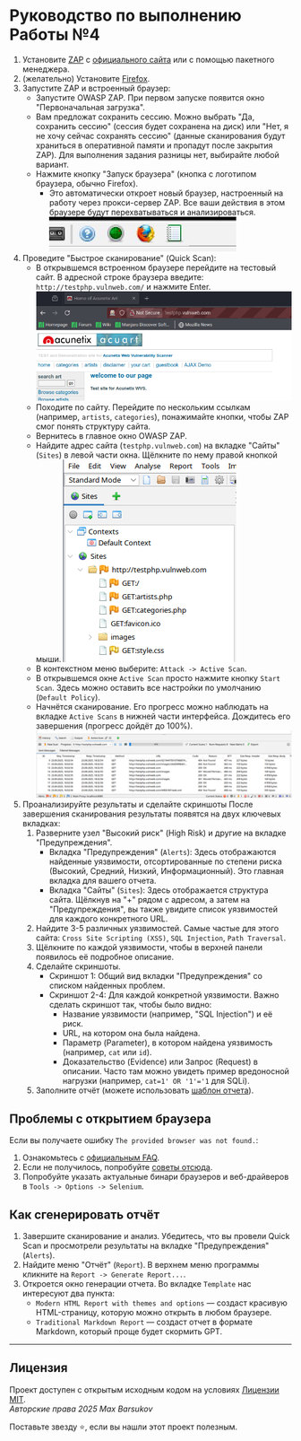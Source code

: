 # Руководство по выполнению Работы №4

1. Установите [ZAP](https://www.zaproxy.org/) с [официального сайта](https://www.zaproxy.org/download/) или с помощью пакетного менеджера.
2. (желательно) Установите [Firefox](https://www.firefox.com/ru/).
3. Запустите ZAP и встроенный браузер:
    - Запустите OWASP ZAP. При первом запуске появится окно "Первоначальная загрузка".
    - Вам предложат сохранить сессию. Можно выбрать "Да, сохранить сессию" (сессия будет сохранена на диск) или "Нет, я не хочу сейчас сохранять сессию" (данные сканирования будут храниться в оперативной памяти и пропадут после закрытия ZAP). Для выполнения задания разницы нет, выбирайте любой вариант.
    - Нажмите кнопку "Запуск браузера" (кнопка с логотипом браузера, обычно Firefox).
        - Это автоматически откроет новый браузер, настроенный на работу через прокси-сервер ZAP. Все ваши действия в этом браузере будут перехватываться и анализироваться.
        ![browser](./browser.jpg)
3. Проведите "Быстрое сканирование" (Quick Scan):
    - В открывшемся встроенном браузере перейдите на тестовый сайт. В адресной строке браузера введите: `http://testphp.vulnweb.com/` и нажмите Enter.
    ![open-site](./open-site.png)
    - Походите по сайту. Перейдите по нескольким ссылкам (например, `artists`, `categories`), понажимайте кнопки, чтобы ZAP смог понять структуру сайта.
    - Вернитесь в главное окно OWASP ZAP.
    - Найдите адрес сайта (`testphp.vulnweb.com`) на вкладке "Сайты" (`Sites`) в левой части окна. Щёлкните по нему правой кнопкой мыши.
    ![sites](./sites.png)
    - В контекстном меню выберите: `Attack -> Active Scan`.
    - В открывшемся окне `Active Scan` просто нажмите кнопку `Start Scan`. Здесь можно оставить все настройки по умолчанию (`Default Policy`).
    - Начнётся сканирование. Его прогресс можно наблюдать на вкладке `Active Scans` в нижней части интерфейса. Дождитесь его завершения (прогресс дойдёт до 100%).
    ![scans](./scans.png)
4. Проанализируйте результаты и сделайте скриншоты После завершения сканирования результаты появятся на двух ключевых вкладках:
    1.  Разверните узел "Высокий риск" (High Risk) и другие на вкладке "Предупреждения".
        - Вкладка "Предупреждения" (`Alerts`): Здесь отображаются найденные уязвимости, отсортированные по степени риска (Высокий, Средний, Низкий, Информационный). Это главная вкладка для вашего отчета.
        - Вкладка "Сайты" (`Sites`): Здесь отображается структура сайта. Щёлкнув на "+" рядом с адресом, а затем на "Предупреждения", вы также увидите список уязвимостей для каждого конкретного URL.
    2.  Найдите 3-5 различных уязвимостей. Самые частые для этого сайта: `Cross Site Scripting (XSS)`, `SQL Injection`, `Path Traversal`.
    3.  Щёлкните по каждой уязвимости, чтобы в верхней панели появилось её подробное описание.
    4.  Сделайте скриншоты.
        - Скриншот 1: Общий вид вкладки "Предупреждения" со списком найденных проблем.
        - Скриншот 2-4: Для каждой конкретной уязвимости. Важно сделать скриншот так, чтобы было видно:
            - Название уязвимости (например, "SQL Injection") и её риск.
            - URL, на котором она была найдена.
            - Параметр (Parameter), в котором найдена уязвимость (например, `cat` или `id`).
            - Доказательство (Evidence) или Запрос (Request) в описании. Часто там можно увидеть пример вредоносной нагрузки (например, `cat=1' OR '1'='1` для SQLi).
    5. Заполните отчёт (можете использовать [шаблон отчета](../docs/template.docx)).

## Проблемы с открытием браузера

Если вы получаете ошибку `The provided browser was not found.`:
1. Ознакомьтесь с [официальным FAQ](https://www.zaproxy.org/faq/how-can-i-fix-browser-was-not-found/).
2. Если не получилось, попробуйте [советы отсюда](https://stackoverflow.com/questions/67122011/facing-the-issue-zap-browser-launch-issue).
3. Попробуйте указать актуальные бинари браузеров и веб-драйверов в `Tools -> Options -> Selenium`.

## Как сгенерировать отчёт

1. Завершите сканирование и анализ. Убедитесь, что вы провели Quick Scan и просмотрели результаты на вкладке "Предупреждения" (`Alerts`).
2. Найдите меню "Отчёт" (`Report`). В верхнем меню программы кликните на `Report -> Generate Report...`.
3. Откроется окно генерации отчета. Во вкладке `Template` нас интересуют два пункта:
    - `Modern HTML Report with themes and options` — создаст красивую HTML-страницу, которую можно открыть в любом браузере.
    - `Traditional Markdown Report` — создаст отчет в формате Markdown, который проще будет скормить GPT.

---

## Лицензия <a name="license"></a>

Проект доступен с открытым исходным кодом на условиях [Лицензии MIT](https://opensource.org/licenses/MIT). \
*Авторские права 2025 Max Barsukov*

Поставьте звезду :star:, если вы нашли этот проект полезным.
